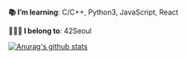 **📚 I’m learning**: C/C++, Python3, JavaScript, React

**👩🏻‍💻 I belong to**: 42Seoul

[![Anurag's github stats](https://github-readme-stats.vercel.app/api?username=jiyoon1156&show_icons=true&theme=cobalt)](https://github.com/anuraghazra/github-readme-stats)
